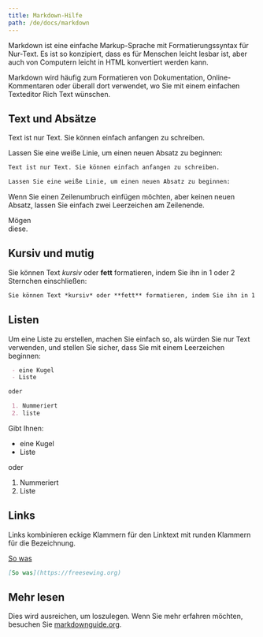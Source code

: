 ```yaml
---
title: Markdown-Hilfe
path: /de/docs/markdown
---
```


Markdown ist eine einfache Markup-Sprache mit Formatierungssyntax für Nur-Text. 
Es ist so konzipiert, dass es für Menschen leicht lesbar ist, aber auch von 
Computern leicht in HTML konvertiert werden kann.

Markdown wird häufig zum Formatieren von Dokumentation, Online-Kommentaren oder 
überall dort verwendet, wo Sie mit einem einfachen Texteditor Rich Text wünschen.

## Text und Absätze

Text ist nur Text. Sie können einfach anfangen zu schreiben.

Lassen Sie eine weiße Linie, um einen neuen Absatz zu beginnen:

```md
Text ist nur Text. Sie können einfach anfangen zu schreiben.

Lassen Sie eine weiße Linie, um einen neuen Absatz zu beginnen:
```

Wenn Sie einen Zeilenumbruch einfügen möchten, aber keinen neuen Absatz, lassen Sie einfach zwei Leerzeichen am Zeilenende.

Mögen  
diese.

## Kursiv und mutig

Sie können Text *kursiv* oder **fett** formatieren, indem Sie ihn in 1 oder 2 Sternchen einschließen:

```md
Sie können Text *kursiv* oder **fett** formatieren, indem Sie ihn in 1 oder 2 Sternchen einschließen:
```

## Listen

Um eine Liste zu erstellen, machen Sie einfach so, als würden Sie nur Text verwenden, 
und stellen Sie sicher, dass Sie mit einem Leerzeichen beginnen:

```md
 - eine Kugel
 - Liste

oder

 1. Nummeriert
 2. liste
```

Gibt Ihnen:

 - eine Kugel
 - Liste

oder

 1. Nummeriert
 2. Liste

## Links

Links kombinieren eckige Klammern für den Linktext mit runden Klammern für die Bezeichnung.

[So was](https://freesewing.org)

```md
[So was](https://freesewing.org)
```

## Mehr lesen

Dies wird ausreichen, um loszulegen. Wenn Sie mehr erfahren möchten, besuchen Sie 
[markdownguide.org](https://www.markdownguide.org/).
